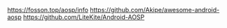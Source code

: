 
https://fosson.top/aosp/info
https://github.com/Akipe/awesome-android-aosp
https://github.com/LiteKite/Android-AOSP